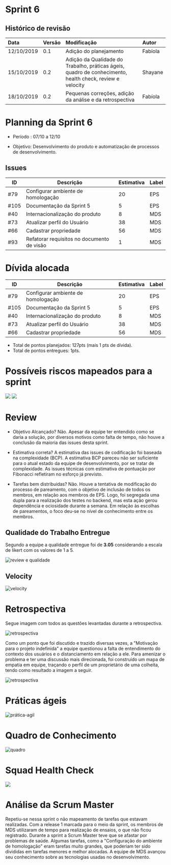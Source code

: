 # Sprint 6

## Histórico de revisão
| Data   | Versão | Modificação  | Autor  |
| :- | :- | :- | :- |
| 12/10/2019 | 0.1 | Adição do planejamento  |  Fabíola |
| 15/10/2019 | 0.2 | Adição da Qualidade do Trabalho, práticas ágeis, quadro de conhecimento, health check, review e velocity |  Shayane |
| 18/10/2019 | 0.2 | Pequenas correções, adição da análise e da retrospectiva |  Fabíola |

# Planning da Sprint 6

- Período : 07/10 a 12/10

- Objetivo: Desenvolvimento do produto e automatização de processos de desenvolvimento.

## Issues

| ID | Descrição | Estimativa | Label |
| ---|-----------|------------|-------|
| #79 | Configurar ambiente de homologação | 20 | EPS |
| #105 | Documentação da Sprint 5 | 5 | EPS |
| #40 | Internacionalização do produto | 8 | MDS |
| #73 | Atualizar perfil do Usuário | 38 | MDS |
| #66 | Cadastrar propriedade| 56 | MDS | 
| #93 | Refatorar requisitos no documento de visão | 1 | MDS |

# Dívida alocada

ID | Descrição | Estimativa | Label|
---|-----------|------------|-------|
| #79 | Configurar ambiente de homologação | 20 | EPS |
| #105 | Documentação da Sprint 5 | 5 | EPS |
| #40 | Internacionalização do produto | 8 | MDS |
| #73 | Atualizar perfil do Usuário | 38 | MDS |
| #66 | Cadastrar propriedade| 56 | MDS | 

 - Total de pontos planejados: 127pts (mais 1 pts de dívida).
 - Total de pontos entregues: 1pts.

 # Possíveis riscos mapeados para a sprint

<img src="../img/gerenciamento/risks6.png">
<img src="../img/gerenciamento/burn6.png">


# Review

- Objetivo Alcançado? Não. Apesar da equipe ter entendido como se daria a solução, por diversos motivos como falta de tempo, não houve a conclusão da maioria das issues desta sprint.

- Estimativa correta? A estimativa das issues de codificação foi baseada na complexidade (BCP). A estimativa BCP pareceu não ser suficiente para o atual estado da equipe de desenvolvimento, por se tratar de complexidade. As issues técnicas com estimativa de pontuação por Fibonacci refletiram no esforço já previsto. 

- Tarefas bem distribuidas? Não. Houve a tentativa de modificação do processo de pareamento, com o objetivo de inclusão de todos os membros, em relação aos membros de EPS. Logo, foi segregada uma dupla para a realização dos testes no backend, mas esta ação gerou dependência e ociosidade durante a semana. Em relação às escolhas de pareamentos, o foco deu-se no nível de conhecimento entre os membros.


## Qualidade do Trabalho Entregue

Segundo a equipe a qualidade entregue foi de **3.05** considerando a escala de likert com os valores de 1 a 5.

![review e qualidade](../img/gerenciamento/review6.png)

## Velocity

![velocity](../img/gerenciamento/velocity6.png)

# Retrospectiva

Segue imagem com todos as questões levantadas durante a retrospectiva.

![retrospectiva](../img/gerenciamento/retrospective6.png)


Como um ponto que foi discutido e trazido diversas vezes, a "Motivação para o projeto indefinida" a equipe questionou a falta de entendimento do contexto dos usuários e o distanciamento em relação a ele. Para amenizar o problema e ter uma discussão mais direcionada, foi construído um mapa de empatia em equipe, traçando o perfil de um proprietário de uma colheita, tendo como resultado a imagem a seguir.

![retrospectiva](../img/gerenciamento/empatia.png)


# Práticas ágeis 

![prática-agil](../img/gerenciamento/agil6.png)

# Quadro de Conhecimento

![quadro](../img/gerenciamento/conhecimento6.png)

# Squad Health Check

<img src="../img/gerenciamento/health6.png">

# Análise da Scrum Master

Repetiu-se nessa sprint o não mapeamento de tarefas que estavam realizadas. Com a release 1 marcada para o meio da sprint, os membros de MDS utilizaram de tempo para realização de ensaios, o que não ficou registrado. Durante a sprint a Scrum Master teve que se afastar por problemas de saúde. Algumas tarefas, como a "Configuração do ambiente de homologação" eram tarefas muito grandes, que poderiam ter sido divididas em tarefas menores e melhor alocadas. A equipe de MDS avançou seu conhecimento sobre as tecnologias usadas no desenvolvimento.

